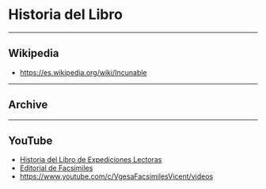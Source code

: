 # Historia del Libro

___
## Wikipedia
- https://es.wikipedia.org/wiki/Incunable
___
## Archive 

___
## YouTube

- [Historia del Libro de Expediciones Lectoras](https://www.youtube.com/watch?v=0oV4LR9zAeo&list=PLbKFAuYFz8_4m0lrJSq47iRNOnweHxqZ2&index=2&ab_channel=CulturasLosR%C3%ADos)
- [Editorial de Facsimiles](https://www.youtube.com/watch?v=azCNZtyFOVk&list=PLxFAH273wZO71lhL4j2AXGrzSSXOVTl-L&ab_channel=ZiereisFacsimiles)
- https://www.youtube.com/c/VgesaFacsimilesVicent/videos



